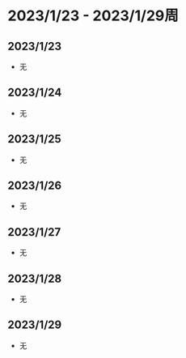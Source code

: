 # 2023/1/23 - 2023/1/29周

## 2023/1/23
- 无

## 2023/1/24
- 无

## 2023/1/25
- 无

## 2023/1/26
- 无

## 2023/1/27
- 无

## 2023/1/28
- 无

## 2023/1/29
- 无